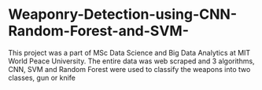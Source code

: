 # Weaponry-Detection-using-CNN-Random-Forest-and-SVM-
This project was a part of MSc Data Science and Big Data Analytics at MIT World Peace University.
The entire data was web scraped and 3 algorithms, CNN, SVM and Random Forest were used to classify the weapons into two classes, gun or knife 
